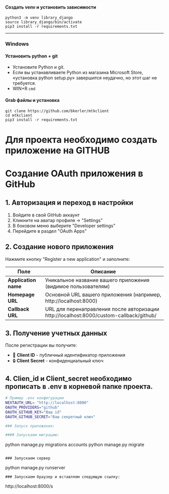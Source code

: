 
#### Создать venv и установить зависимости
```
python3 -m venv library_django
source library_django/bin/activate
pip3 install -r requirements.txt
```

---------------------------------------------------------------------------------------------------------------

### Windows

#### Установить python + git
- Установите Python и git.
- Если вы устанавливаете Python из магазина Microsoft Store, «установка python setup.py» завершится неудачно, но этот шаг не требуется.
- WIN+R ```cmd```

#### Grab файлы и установка
```
git clone https://github.com/bkerler/mtkclient
cd mtkclient
pip3 install -r requirements.txt
```
# Для проекта необходимо создать приложение на GITHUB

# Создание OAuth приложения в GitHub

## 1. Авторизация и переход в настройки
1. Войдите в свой GitHub аккаунт
2. Кликните на аватар профиля → "Settings"
3. В боковом меню выберите "Developer settings"
4. Перейдите в раздел "OAuth Apps"

## 2. Создание нового приложения
Нажмите кнопку "Register a new application" и заполните:

| Поле                  | Описание                                                                 |
|-----------------------|--------------------------------------------------------------------------|
| **Application name**  | Уникальное название вашего приложения (видимое пользователям)           |
| **Homepage URL**      | Основной URL вашего приложения (например, http://localhost:8000)        |
| **Callback URL**      | URL для перенаправления после авторизации  http://localhost:8000/custom-callback/github/|

## 3. Получение учетных данных
После регистрации вы получите:
- 🔑 **Client ID** - публичный идентификатор приложения
- 🔒 **Client Secret** - конфиденциальный ключ 

## 4. Clien_id и Client_secret необходимо прописать в .env в корневой папке проекта.
```bash
# Пример .env конфигурации
NEXTAUTH_URL= "http://localhost:8000"
OAUTH_PROVIDERS="github"
OAUTH_GITHUB_KEY="Ваш id"
OAUTH_GITHUB_SECRET="Ваш секретный ключ"

### Запуск приложения:

#### Запускаем миграцию:
```
python manage.py migrations accounts
python manage.py migrate   
```

### Запускаем сервер
```
python manage.py runserver
```
### Запускаем браузер и вставляем следующую ссылку:
```
http://localhost:8000/s
```